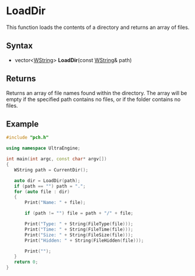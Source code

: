 # LoadDir #
This function loads the contents of a directory and returns an array of files.

## Syntax ##
- vector<[WString](WString.md)> **LoadDir**(const [WString](WString.md)& path)

## Returns ##
Returns an array of file names found within the directory. The array will be empty if the specified path contains no files, or if the folder contains no files.
 
 ## Example
 ```c++
 #include "pch.h"
 
using namespace UltraEngine;
 
int main(int argc, const char* argv[])
{
	WString path = CurrentDir();

	auto dir = LoadDir(path);
	if (path == "") path = ".";
	for (auto file : dir)
	{
		Print("Name: " + file);

		if (path != "") file = path + "/" + file;

		Print("Type: " + String(FileType(file)));
		Print("Time: " + String(FileTime(file)));
		Print("Size: " + String(FileSize(file)));
		Print("Hidden: " + String(FileHidden(file)));

		Print("");
	}
	return 0;
}
 ```